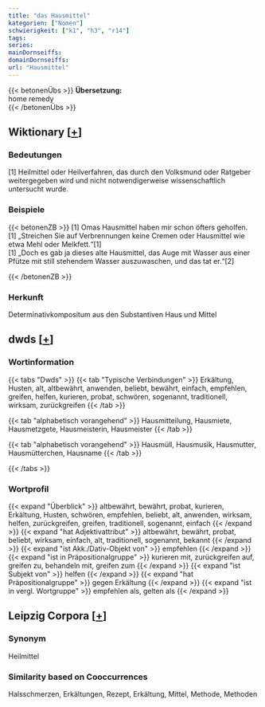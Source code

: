 ```yaml
---
title: "das Hausmittel"
kategorien: ["Nomen"]
schwierigkeit: ["k1", "h3", "r14"]
tags:
series:
mainDornseiffs:
domainDornseiffs:
url: "Hausmittel"
---
```


{{< betonenÜbs >}}
**Übersetzung:**  
home  remedy  
{{< /betonenÜbs >}}

## Wiktionary [[+](https://de.wiktionary.org/wiki/Hausmittel)]

### Bedeutungen
[1] Heilmittel oder Heilverfahren, das durch den Volksmund oder Ratgeber weitergegeben wird und nicht notwendigerweise wissenschaftlich untersucht wurde.  

### Beispiele
{{< betonenZB >}}
[1] Omas Hausmittel haben mir schon öfters geholfen.  
[1] „Streichen Sie auf Verbrennungen keine Cremen oder Hausmittel wie etwa Mehl oder Melkfett.“[1]  
[1] „Doch es gab ja dieses alte Hausmittel, das Auge mit Wasser aus einer Pfütze mit still stehendem Wasser auszuwaschen, und das tat er.“[2]  

{{< /betonenZB >}}
### Herkunft
Determinativkompositum aus den Substantiven Haus und Mittel  



## dwds [[+](https://www.dwds.de/wb/Hausmittel)]

### Wortinformation
{{< tabs "Dwds" >}}
{{< tab "Typische Verbindungen" >}}
Erkältung, Husten, alt, altbewährt, anwenden, beliebt, bewährt, einfach, empfehlen, greifen, helfen, kurieren, probat, schwören, sogenannt, traditionell, wirksam, zurückgreifen
{{< /tab >}}

{{< tab "alphabetisch vorangehend" >}}
Hausmitteilung, Hausmiete, Hausmetzgete, Hausmeisterin, Hausmeister
{{< /tab >}}

{{< tab "alphabetisch vorangehend" >}}
Hausmüll, Hausmusik, Hausmutter, Hausmütterchen, Hausname
{{< /tab >}}

{{< /tabs >}}

### Wortprofil
{{< expand "Überblick" >}} altbewährt, bewährt, probat, kurieren, Erkältung, Husten, schwören, empfehlen, beliebt, alt, anwenden, wirksam, helfen, zurückgreifen, greifen, traditionell, sogenannt, einfach {{< /expand >}}
{{< expand "hat Adjektivattribut" >}} altbewährt, bewährt, probat, beliebt, wirksam, einfach, alt, traditionell, sogenannt, bekannt {{< /expand >}}
{{< expand "ist Akk./Dativ-Objekt von" >}} empfehlen {{< /expand >}}
{{< expand "ist in Präpositionalgruppe" >}} kurieren mit, zurückgreifen auf, greifen zu, behandeln mit, greifen zum {{< /expand >}}
{{< expand "ist Subjekt von" >}} helfen {{< /expand >}}
{{< expand "hat Präpositionalgruppe" >}} gegen Erkältung {{< /expand >}}
{{< expand "ist in vergl. Wortgruppe" >}} empfehlen als, gelten als {{< /expand >}}

## Leipzig Corpora [[+](https://corpora.uni-leipzig.de/en/res?word=Hausmittel&corpusId=deu_newscrawl-public_2018)]


### Synonym
Heilmittel


### Similarity based on Cooccurrences
Halsschmerzen, Erkältungen, Rezept, Erkältung, Mittel, Methode, Methoden

